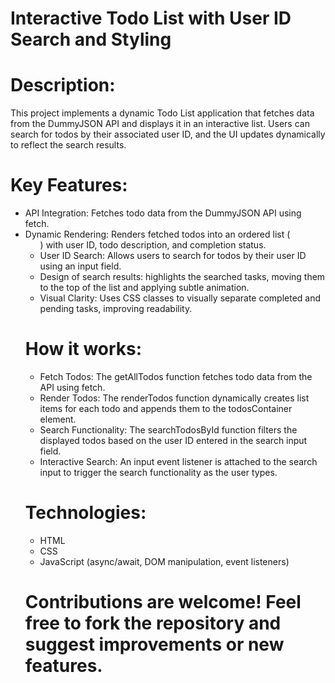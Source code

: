 # Interactive Todo List with User ID Search and Styling

# Description: 
  This project implements a dynamic Todo List application that fetches data from the DummyJSON API and displays it in an interactive list. Users can search for todos 
  by their associated user ID, and the UI updates dynamically to reflect the search results.

# Key Features:
  - API Integration: Fetches todo data from the DummyJSON API using fetch.
  - Dynamic Rendering: Renders fetched todos into an ordered list (<ul>) with user ID, todo description, and completion status.
  - User ID Search: Allows users to search for todos by their user ID using an input field.
  - Design of search results: highlights the searched tasks, moving them to the top of the list and applying subtle animation.
  - Visual Clarity: Uses CSS classes to visually separate completed and pending tasks, improving readability.

# How it works:
  - Fetch Todos: The getAllTodos function fetches todo data from the API using fetch.
  - Render Todos: The renderTodos function dynamically creates list items for each todo and appends them to the todosContainer element.
  - Search Functionality: The searchTodosById function filters the displayed todos based on the user ID entered in the search input field.
  - Interactive Search: An input event listener is attached to the search input to trigger the search functionality as the user types.

# Technologies:
  - HTML
  - CSS
  - JavaScript (async/await, DOM manipulation, event listeners)

# Contributions are welcome! Feel free to fork the repository and suggest improvements or new features.
